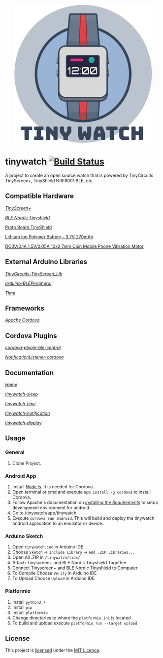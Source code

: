 <p align="center"><img src="https://github.com/cbolgiano/tinywatch/blob/develop/assets/img/tinywatch.png" /> </p>

# tinywatch [![Build Status](https://travis-ci.org/cbolgiano/tinywatch.svg?branch=develop)](https://travis-ci.org/cbolgiano/tinywatch)
A project to create an open source watch that is powered by TinyCircuits TinyScreen+, TinyShield NRF8001 BLE, etc.

## Compatible Hardware

*[TinyScreen+](https://tinycircuits.com/collections/all/products/tinyscreenplus)*

*[BLE Nordic Tinyshield](https://tinycircuits.com/collections/all/products/bluetooth-low-energy-nordic-tinyshield)*

[Proto Board TinyShield](https://tinycircuits.com/collections/proto-boards/products/proto-board-tinyshield)

[Lithium Ion Polymer Battery - 3.7V 270mAh](https://tinycircuits.com/collections/accessories/products/lithium-ion-polymer-battery-3-7v-270mah)

[DC3V/0.1A 1.5V/0.05A 10x2.7mm Coin Mobile Phone Vibration Motor](https://www.amazon.com/gp/product/B00PZYMCT8/ref=ox_sc_sfl_title_4?ie=UTF8&psc=1&smid=ATVPDKIKX0DER)

## External Arduino Libraries

*[TinyCircuits-TinyScreen_Lib](https://github.com/TinyCircuits/TinyCircuits-TinyScreen_Lib)*

*[arduino-BLEPeripheral](https://github.com/sandeepmistry/arduino-BLEPeripheral)*

*[Time](https://github.com/PaulStoffregen/Time)*

## Frameworks

*[Apache Cordova](https://cordova.apache.org/)*

## Cordova Plugins

*[cordova-plugin-ble-central](https://github.com/don/cordova-plugin-ble-central)*

*[NotificationListener-cordova](https://github.com/coconauts/NotificationListener-cordova)*

## Documentation

*[Home](https://github.com/cbolgiano/tinywatch/wiki)*

*[tinywatch-sleep](https://github.com/cbolgiano/tinywatch/wiki/tinywatch-sleep)*

*[tinywatch-time](https://github.com/cbolgiano/tinywatch/wiki/tinywatch-time)*

*[tinywatch-notification](https://github.com/cbolgiano/tinywatch/wiki/tinywatch-notification)*

*[tinywatch-display](https://github.com/cbolgiano/tinywatch/wiki/tinywatch-display)*

## Usage

### General 
1. Clone Project.

### Android App
1. Install *[Node.js](https://nodejs.org/en/)*. It is needed for Cordova.
2. Open terminal or cmd and execute ```npm install -g cordova``` to install Cordova.
3. Follow Apache's documentation on *[Installing the Requirements](https://cordova.apache.org/docs/en/latest/guide/platforms/android/index.html#installing-the-requirements)* to setup development environment for android.
4. Go to /tinywatch/app/tinywatch.
5. Execute ```cordova run android```. This will build and deploy the tinywatch android application to an emulator or device.

### Arduino Sketch
1. Open ```tinywatch.ino``` in Arduino IDE
2. Choose ```Sketch``` -> ```Include Library``` -> ```Add .ZIP Libraries...```
3. Open All .ZIP in ```/tinywatch/libs/```
4. Attach Tinyscreen+ and BLE Nordic Tinyshield Together
5. Connect Tinyscreen+ and BLE Nordic Tinyshield to Computer
6. To Compile Choose ```Verify``` in Arduino IDE
7. To Upload Choose ```Upload``` in Arduino IDE

### Platformio
1. Install ```python2.7```
2. Install ```pip```
3. Install ```platformio```
4. Change directories to where the ```platformio.ini``` is located
5. To build and upload execute ```platformio run --target upload```

## License

This project is [licensed](LICENSE) under the [MIT Licence](http://en.wikipedia.org/wiki/MIT_License).
